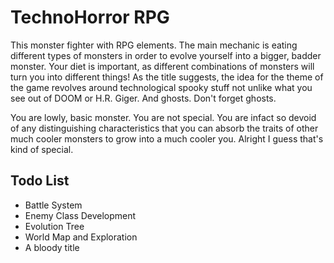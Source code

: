 # TechnoHorror RPG 

This monster fighter with RPG elements. The main mechanic is eating different types of monsters in order to evolve yourself into a bigger, badder monster. Your diet is important, as different combinations of monsters will turn you into different things! As the title suggests, the idea for the theme of the game revolves around technological spooky stuff not unlike what you see out of DOOM or H.R. Giger. And ghosts. Don't forget ghosts.

You are lowly, basic monster. You are not special. You are infact so devoid of any distinguishing characteristics that you can absorb the traits of other much cooler monsters to grow into a much cooler you. Alright I guess that's kind of special. 


## Todo List

* Battle System
* Enemy Class Development
* Evolution Tree
* World Map and Exploration
* A bloody title


